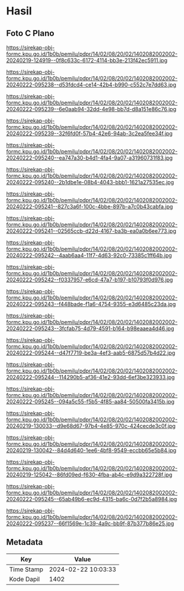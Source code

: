 # Hasil

## Foto C Plano

https://sirekap-obj-formc.kpu.go.id/1b0b/pemilu/pdpr/14/02/08/20/02/1402082002002-20240219-124919--0f8c633c-6172-4114-bb3e-213f42ec5911.jpg

https://sirekap-obj-formc.kpu.go.id/1b0b/pemilu/pdpr/14/02/08/20/02/1402082002002-20240222-095238--d53fdcd4-ce14-42b4-b990-c552c7e7dd63.jpg

https://sirekap-obj-formc.kpu.go.id/1b0b/pemilu/pdpr/14/02/08/20/02/1402082002002-20240222-095239--6e0aab94-32dd-4e98-bb7d-d8a151e86c76.jpg

https://sirekap-obj-formc.kpu.go.id/1b0b/pemilu/pdpr/14/02/08/20/02/1402082002002-20240222-095239--32f6fd0f-57b4-42e6-94ab-3c2ea5fee34f.jpg

https://sirekap-obj-formc.kpu.go.id/1b0b/pemilu/pdpr/14/02/08/20/02/1402082002002-20240222-095240--ea747a30-b4d1-4fa4-9a07-a31960731f83.jpg

https://sirekap-obj-formc.kpu.go.id/1b0b/pemilu/pdpr/14/02/08/20/02/1402082002002-20240222-095240--2b1dbe1e-08b4-4043-bbb1-1621a27535ec.jpg

https://sirekap-obj-formc.kpu.go.id/1b0b/pemilu/pdpr/14/02/08/20/02/1402082002002-20240222-095241--827c3a6f-100c-4bbe-897b-a7c0b43cabfa.jpg

https://sirekap-obj-formc.kpu.go.id/1b0b/pemilu/pdpr/14/02/08/20/02/1402082002002-20240222-095241--02565ccb-d22d-4167-ba3b-ea0a0b6ee773.jpg

https://sirekap-obj-formc.kpu.go.id/1b0b/pemilu/pdpr/14/02/08/20/02/1402082002002-20240222-095242--4aab6aa4-11f7-4d63-92c0-73385c1ff64b.jpg

https://sirekap-obj-formc.kpu.go.id/1b0b/pemilu/pdpr/14/02/08/20/02/1402082002002-20240222-095242--f0337957-e6cd-47a7-b197-b10793f0d976.jpg

https://sirekap-obj-formc.kpu.go.id/1b0b/pemilu/pdpr/14/02/08/20/02/1402082002002-20240222-095243--f448bade-f1a6-4754-9355-e3d6485c23da.jpg

https://sirekap-obj-formc.kpu.go.id/1b0b/pemilu/pdpr/14/02/08/20/02/1402082002002-20240222-095243--3fcfab75-4d79-4591-b164-b98eaaea4d46.jpg

https://sirekap-obj-formc.kpu.go.id/1b0b/pemilu/pdpr/14/02/08/20/02/1402082002002-20240222-095244--d47f7719-be3a-4ef3-aab5-6875d57b4d22.jpg

https://sirekap-obj-formc.kpu.go.id/1b0b/pemilu/pdpr/14/02/08/20/02/1402082002002-20240222-095244--114290b5-af36-41e2-93dd-6ef3be323933.jpg

https://sirekap-obj-formc.kpu.go.id/1b0b/pemilu/pdpr/14/02/08/20/02/1402082002002-20240222-095245--094a5c55-f5b5-4f85-aa84-50500fa3415b.jpg

https://sirekap-obj-formc.kpu.go.id/1b0b/pemilu/pdpr/14/02/08/20/02/1402082002002-20240219-130033--d9e68d67-97b4-4e85-970c-424cecde3c0f.jpg

https://sirekap-obj-formc.kpu.go.id/1b0b/pemilu/pdpr/14/02/08/20/02/1402082002002-20240219-130042--84d4d640-1ee6-4bf8-9549-eccbb65e5b84.jpg

https://sirekap-obj-formc.kpu.go.id/1b0b/pemilu/pdpr/14/02/08/20/02/1402082002002-20240219-125042--86fd09ed-f630-4fba-ab4c-e9d9a322728f.jpg

https://sirekap-obj-formc.kpu.go.id/1b0b/pemilu/pdpr/14/02/08/20/02/1402082002002-20240222-095245--65ab49b6-ec9d-4315-ba6c-0d7f2b5a8984.jpg

https://sirekap-obj-formc.kpu.go.id/1b0b/pemilu/pdpr/14/02/08/20/02/1402082002002-20240222-095237--66f1569e-1c39-4a9c-bb9f-87b377b86e25.jpg


## Metadata

| Key        | Value               |
| ---------- | ------------------- |
| Time Stamp | 2024-02-22 10:03:33 |
| Kode Dapil | 1402                |



